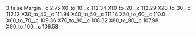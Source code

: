 <?xml version="1.0" encoding="UTF-8"?>
<CustomMetadata xmlns="http://soap.sforce.com/2006/04/metadata" xmlns:xsi="http://www.w3.org/2001/XMLSchema-instance" xmlns:xsd="http://www.w3.org/2001/XMLSchema">
    <label>3</label>
    <protected>false</protected>
    <values>
        <field>Margin__c</field>
        <value xsi:type="xsd:double">2.75</value>
    </values>
    <values>
        <field>X0_to_10__c</field>
        <value xsi:type="xsd:double">112.34</value>
    </values>
    <values>
        <field>X10_to_20__c</field>
        <value xsi:type="xsd:double">112.29</value>
    </values>
    <values>
        <field>X20_to_30__c</field>
        <value xsi:type="xsd:double">112.13</value>
    </values>
    <values>
        <field>X30_to_40__c</field>
        <value xsi:type="xsd:double">111.94</value>
    </values>
    <values>
        <field>X40_to_50__c</field>
        <value xsi:type="xsd:double">111.14</value>
    </values>
    <values>
        <field>X50_to_60__c</field>
        <value xsi:type="xsd:double">110.0</value>
    </values>
    <values>
        <field>X60_to_70__c</field>
        <value xsi:type="xsd:double">109.36</value>
    </values>
    <values>
        <field>X70_to_80__c</field>
        <value xsi:type="xsd:double">108.32</value>
    </values>
    <values>
        <field>X80_to_90__c</field>
        <value xsi:type="xsd:double">107.98</value>
    </values>
    <values>
        <field>X90_to_100__c</field>
        <value xsi:type="xsd:double">106.58</value>
    </values>
</CustomMetadata>
